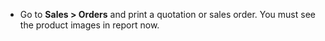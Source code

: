 - Go to **Sales \> Orders** and print a quotation or sales order. You
  must see the product images in report now.
